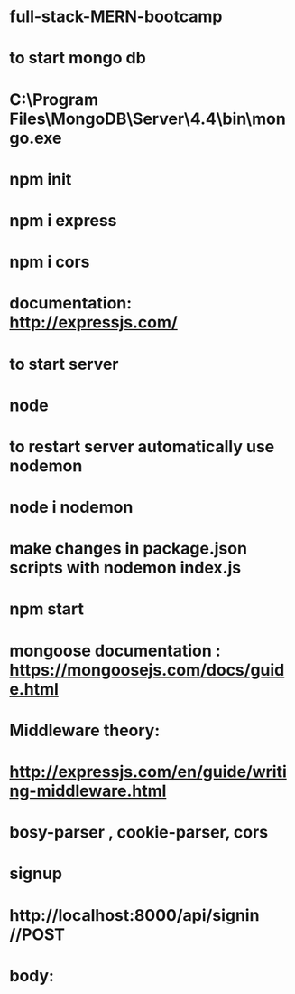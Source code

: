 # full-stack-MERN-bootcamp

# to start mongo db

# C:\Program Files\MongoDB\Server\4.4\bin\mongo.exe

# npm init

# npm i express

# npm i cors

# documentation: http://expressjs.com/

# to start server

# node <filename>

# to restart server automatically use nodemon

# node i nodemon

# make changes in package.json scripts with nodemon index.js

# npm start

# mongoose documentation : https://mongoosejs.com/docs/guide.html

# Middleware theory:

# http://expressjs.com/en/guide/writing-middleware.html

# bosy-parser , cookie-parser, cors

# signup

<!-- http://localhost:8000/api/signup //POST
{
	"name":"Rupa",
	"lastname":"Kumari",
	"email":"a@rupa.com",
	"password":"12345"
} -->

# http://localhost:8000/api/signin //POST

# body:

<!--
{
	"email":"a@rupda.comg",
	"password":"12345"
} -->
